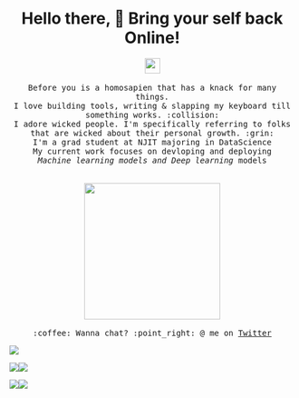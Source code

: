 <h1 align="center">Hello there, 👋 Bring your self back Online!</h1>


<p align="center">
  <img src="https://user-images.githubusercontent.com/5679180/79618120-0daffb80-80be-11ea-819e-d2b0fa904d07.gif" width="27px">
  <br><br>
  <samp>
    Before you is a homosapien that has a knack for many things. <br>
    I love building tools, writing & slapping my keyboard till something works. :collision:<br>
    I adore wicked people. I'm specifically referring to folks that are wicked about their personal growth. :grin: 
    <br>I'm a grad student at NJIT majoring in DataScience
    <br>My current work focuses on devloping and deploying
      <br><em>Machine learning models and Deep learning</em> models
    <br><br><br>
    <img src="https://i.imgur.com/kdKhgx6.gif" width="240px" align="center">
    <br><br>:coffee: Wanna chat? :point_right: @ me on <a href="https://twitter.com/GonnuruSampath">Twitter</a>
  </samp>
</p>

![](https://github-profile-summary-cards.vercel.app/api/cards/profile-details?username=Gonnuru&theme=default)

![](https://github-profile-summary-cards.vercel.app/api/cards/repos-per-language?username=Gonnuru&theme=default)![](https://github-profile-summary-cards.vercel.app/api/cards/most-commit-language?username=Gonnuru&theme=default)

![](https://github-profile-summary-cards.vercel.app/api/cards/stats?username=Gonnuru&theme=default)![](https://github-profile-summary-cards.vercel.app/api/cards/productive-time?username=Gonnuru&theme=default)





